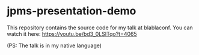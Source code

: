 # jpms-presentation-demo

This repository contains the source code for my talk at blablaconf. You can watch it here: https://youtu.be/bd3_0LSITqo?t=4065 

(PS: The talk is in my native language)

